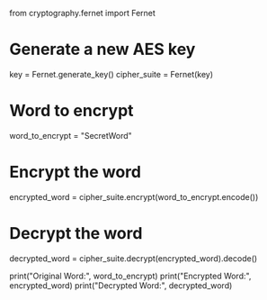 from cryptography.fernet import Fernet

# Generate a new AES key
key = Fernet.generate_key()
cipher_suite = Fernet(key)

# Word to encrypt
word_to_encrypt = "SecretWord"

# Encrypt the word
encrypted_word = cipher_suite.encrypt(word_to_encrypt.encode())

# Decrypt the word
decrypted_word = cipher_suite.decrypt(encrypted_word).decode()

print("Original Word:", word_to_encrypt)
print("Encrypted Word:", encrypted_word)
print("Decrypted Word:", decrypted_word)

